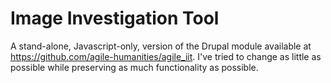 
# Image Investigation Tool

A stand-alone, Javascript-only, version of the Drupal module available at https://github.com/agile-humanities/agile_iit.  I've tried to change as little as possible while preserving as much functionality as possible.
